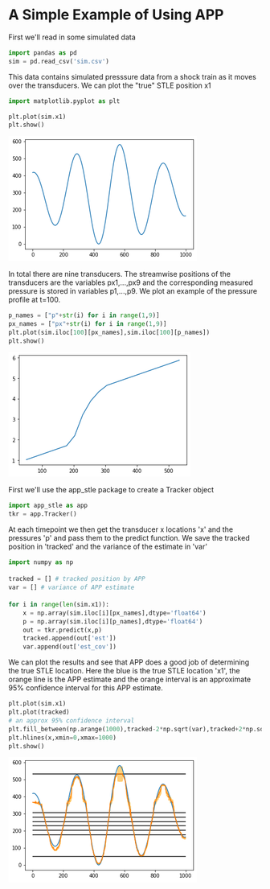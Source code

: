 # A Simple Example of Using APP

First we'll read in some simulated data


```python
import pandas as pd
sim = pd.read_csv('sim.csv')
```

This data contains simulated presssure data from a shock train as it moves over the transducers. We can plot the "true" STLE position x1


```python
import matplotlib.pyplot as plt
```


```python
plt.plot(sim.x1)
plt.show()
```


![png](output_5_0.png)


In total there are nine transducers. The streamwise positions of the transducers are the variables px1,...,px9 and the corresponding measured pressure is stored in variables p1,...,p9. We plot an example of the pressure profile at t=100. 


```python
p_names = ["p"+str(i) for i in range(1,9)]
px_names = ["px"+str(i) for i in range(1,9)]
plt.plot(sim.iloc[100][px_names],sim.iloc[100][p_names])
plt.show()
```


![png](output_7_0.png)


First we'll use the app_stle package to create a Tracker object


```python
import app_stle as app
tkr = app.Tracker()
```

At each timepoint we then get the transducer x locations 'x' and the pressures 'p' and pass them to the predict function. We save the tracked position in 'tracked' and the variance of the estimate in 'var'


```python
import numpy as np

tracked = [] # tracked position by APP
var = [] # variance of APP estimate

for i in range(len(sim.x1)):
    x = np.array(sim.iloc[i][px_names],dtype='float64')
    p = np.array(sim.iloc[i][p_names],dtype='float64')
    out = tkr.predict(x,p)
    tracked.append(out['est'])
    var.append(out['est_cov'])
```

We can plot the results and see that APP does a good job of determining the true STLE location. Here the blue is the true STLE location 'x1', the orange line is the APP estimate and the orange interval is an approximate 95% confidence interval for this APP estimate.


```python
plt.plot(sim.x1)
plt.plot(tracked)
# an approx 95% confidence interval
plt.fill_between(np.arange(1000),tracked-2*np.sqrt(var),tracked+2*np.sqrt(var),alpha=.5,color='orange')
plt.hlines(x,xmin=0,xmax=1000)
plt.show()
```


![png](output_13_0.png)

